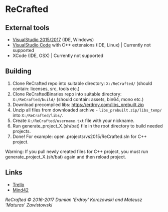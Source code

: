 # ReCrafted

## External tools
- [VisualStudio 2015/2017](https://www.visualstudio.com/) (IDE, Windows)
- [VisualStudio Code](https://code.visualstudio.com/) with C++ extensions (IDE, Linux) | Currently not supported
- XCode (IDE, OSX) | Currently not supported

## Building
1. Clone ReCrafted repo into suitable directory: `X:/ReCrafted/` (should contain: licenses, src, tools etc.)
2. Clone ReCraftedBinaries repo into suitable directory: `X:/ReCrafted/build/` (should contain: assets, bin64, mono etc.)
3. Download precompiled libs:
https://erdroy.com/libs_prebuilt.zip
4. Unzip all files from downloaded archive - `libs_prebuilt.zip/libs_temp/` into `X:/ReCrafted/libs/`.
5. Create `X:/ReCrafted/username.txt` file with your nickname.
6. Run generate_project_X.(sh/bat) file in the root directory to build needed projects.
7. Done! For example: open .projects/vs2015/ReCrafted.sln for C++ project.

Warning: If you pull newly created files for C++ project, you must run generate_project_X.(sh/bat) again and then reload project.

## Links
- [Trello](https://trello.com/b/xGap0YZQ/recrafted)
- [Mind42](https://mind42.com/mindmap/4a8e42f6-a7e8-49a2-832c-3595e9a25301)

*ReCrafted © 2016-2017 Damian 'Erdroy' Korczowski and Mateusz 'Maturas' Zawistowski*
